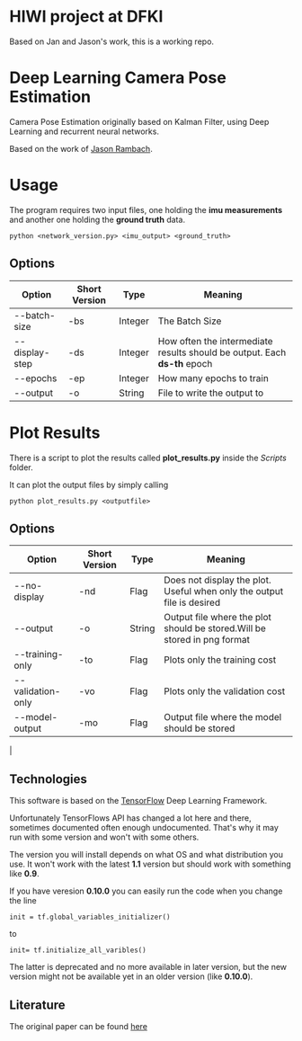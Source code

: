 # HIWI project at DFKI
Based on Jan and Jason's work, this is a working repo.


# Deep Learning Camera Pose Estimation

Camera Pose Estimation originally based on Kalman Filter, using Deep Learning and recurrent neural networks.

Based on the work of [Jason Rambach](https://av.dfki.de/members/rambach/).


# Usage

The program requires two input files, one holding the **imu measurements** and another one holding the **ground truth** data.


```
python <network_version.py> <imu_output> <ground_truth>
```

## Options

| Option         | Short Version | Type    | Meaning                                                               |
|----------------|---------------|---------|-----------------------------------------------------------------------|
| --batch-size   | -bs           | Integer | The Batch Size                                                        |
| --display-step | -ds           | Integer | How often the intermediate results should be output. Each **ds-th** epoch |
| --epochs       | -ep           | Integer | How many epochs to train                                              |
| --output       | -o            | String  | File to write the output to                                           |


# Plot Results

There is a script to plot the results called **plot_results.py** inside the *Scripts* folder.

It can plot the output files by simply calling

```
python plot_results.py <outputfile>
```

## Options

| Option            | Short Version | Type   | Meaning                                                                   |
|-------------------|---------------|--------|---------------------------------------------------------------------------|
| --no-display      | -nd           | Flag   | Does not display the plot. Useful when only the output file is desired    |
| --output          | -o            | String | Output file where the plot should be stored.Will be stored in png format |
| --training-only   | -to           | Flag   | Plots only the training cost                                              |
| --validation-only | -vo           | Flag   | Plots only the validation cost                                            |
| --model-output    | -mo           | Flag   | Output file where the model should be stored
|


## Technologies

This software is based on the [TensorFlow](https://www.tensorflow.org) Deep Learning Framework.

Unfortunately TensorFlows API has changed a lot here and there, sometimes documented often enough undocumented. That's why it may run with some version and won't with some others.

The version you will install depends on what OS and what distribution you use. It won't work with the latest **1.1** version but should work with something like **0.9**.

If you have veresion **0.10.0** you can easily run the code when you change the line 

```
init = tf.global_variables_initializer()
``` 

to

```
init= tf.initialize_all_varibles()
```

The latter is deprecated and no more available in later version, but the new version might not be available yet in an older version (like **0.10.0**).

## Literature

The original paper can be found [here](https://www.researchgate.net/publication/307410019_Learning_to_Fuse_A_Deep_Learning_Approach_to_Visual-Inertial_Camera_Pose_Estimation)
